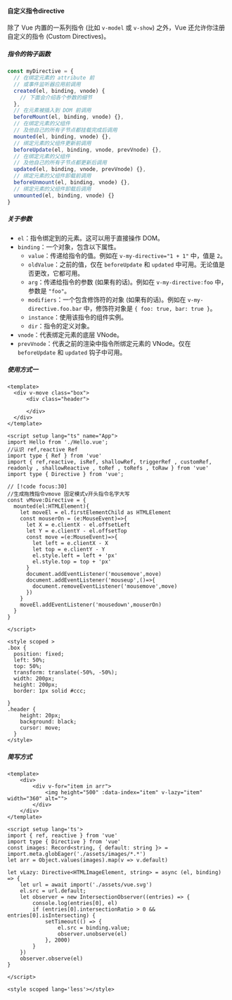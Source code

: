 #### 自定义指令directive

除了 Vue 内置的一系列指令 (比如 `v-model` 或 `v-show`) 之外，Vue 还允许你注册自定义的指令 (Custom Directives)。

##### 指令的钩子函数

```ts
const myDirective = {
  // 在绑定元素的 attribute 前
  // 或事件监听器应用前调用
  created(el, binding, vnode) {
    // 下面会介绍各个参数的细节
  },
  // 在元素被插入到 DOM 前调用
  beforeMount(el, binding, vnode) {},
  // 在绑定元素的父组件
  // 及他自己的所有子节点都挂载完成后调用
  mounted(el, binding, vnode) {},
  // 绑定元素的父组件更新前调用
  beforeUpdate(el, binding, vnode, prevVnode) {},
  // 在绑定元素的父组件
  // 及他自己的所有子节点都更新后调用
  updated(el, binding, vnode, prevVnode) {},
  // 绑定元素的父组件卸载前调用
  beforeUnmount(el, binding, vnode) {},
  // 绑定元素的父组件卸载后调用
  unmounted(el, binding, vnode) {}
}
```

##### 关于参数

- `el`：指令绑定到的元素。这可以用于直接操作 DOM。
- `binding`：一个对象，包含以下属性。
  - `value`：传递给指令的值。例如在 `v-my-directive="1 + 1"` 中，值是 `2`。
  - `oldValue`：之前的值，仅在 `beforeUpdate` 和 `updated` 中可用。无论值是否更改，它都可用。
  - `arg`：传递给指令的参数 (如果有的话)。例如在 `v-my-directive:foo` 中，参数是 `"foo"`。
  - `modifiers`：一个包含修饰符的对象 (如果有的话)。例如在 `v-my-directive.foo.bar` 中，修饰符对象是 `{ foo: true, bar: true }`。
  - `instance`：使用该指令的组件实例。
  - `dir`：指令的定义对象。
- `vnode`：代表绑定元素的底层 VNode。
- `prevVnode`：代表之前的渲染中指令所绑定元素的 VNode。仅在 `beforeUpdate` 和 `updated` 钩子中可用。

##### 使用方式一

```vue
<template>
  <div v-move class="box">
      <div class="header">

      </div>
  </div>
</template>

<script setup lang="ts" name="App">
import Hello from './Hello.vue';
//认识 ref,reactive Ref
import type { Ref } from 'vue'
import { ref,reactive, isRef, shallowRef, triggerRef , customRef, readonly , shallowReactive , toRef , toRefs , toRaw } from 'vue' 
import type { Directive } from 'vue';

// [!code focus:30]
//生成拖拽指令vmove 固定模式v开头指令名字大写 
const vMove:Directive = { 
  mounted(el:HTMLElement){
    let moveEl = el.firstElementChild as HTMLElement
    const mouserOn = (e:MouseEvent)=>{
      let X = e.clientX - el.offsetLeft
      let Y = e.clientY - el.offsetTop
      const move =(e:MouseEvent)=>{
        let left = e.clientX - X
        let top = e.clientY - Y
        el.style.left = left + 'px'
        el.style.top = top + 'px'
      }
      document.addEventListener('mousemove',move)
      document.addEventListener('mouseup',()=>{
        document.removeEventListener('mousemove',move)
      })
    }
    moveEl.addEventListener('mousedown',mouserOn)
  }
}

</script>

<style scoped >
.box {
  position: fixed;
  left: 50%;
  top: 50%;
  transform: translate(-50%, -50%);
  width: 200px;
  height: 200px;
  border: 1px solid #ccc;
  
}
.header {
    height: 20px;
    background: black;
    cursor: move;
  }
</style>
```

##### 简写方式

```vue
<template>
    <div>
        <div v-for="item in arr">
            <img height="500" :data-index="item" v-lazy="item" width="360" alt="">
        </div>
    </div>
</template>
 
<script setup lang='ts'>
import { ref, reactive } from 'vue'
import type { Directive } from 'vue'
const images: Record<string, { default: string }> = import.meta.globEager('./assets/images/*.*')
let arr = Object.values(images).map(v => v.default)
 
let vLazy: Directive<HTMLImageElement, string> = async (el, binding) => {
    let url = await import('./assets/vue.svg')
    el.src = url.default;
    let observer = new IntersectionObserver((entries) => {
        console.log(entries[0], el)
        if (entries[0].intersectionRatio > 0 && entries[0].isIntersecting) {
            setTimeout(() => {
                el.src = binding.value;
                observer.unobserve(el)
            }, 2000)
        }
    })
    observer.observe(el)
}
 
</script>
 
<style scoped lang='less'></style>
```

